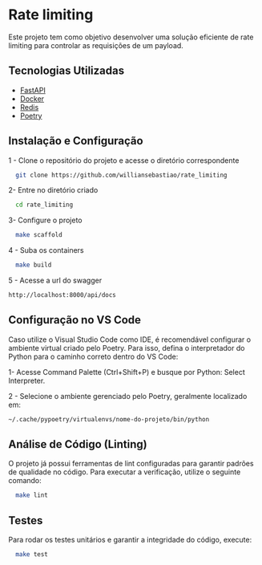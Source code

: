 
# Rate limiting

Este projeto tem como objetivo desenvolver uma solução eficiente de rate limiting para controlar as requisições de um payload.


## Tecnologias Utilizadas

- [FastAPI](https://fastapi.tiangolo.com/)
- [Docker](https://www.docker.com/)
- [Redis](https://redis.io/docs/latest/commands/)
- [Poetry](https://python-poetry.org/)
## Instalação e Configuração

1 - Clone o repositório do projeto e acesse o diretório correspondente

```bash
  git clone https://github.com/williansebastiao/rate_limiting
```

2- Entre no diretório criado

```bash
  cd rate_limiting
```

3- Configure o projeto

```bash
  make scaffold
```

4 - Suba os containers

```bash
  make build
```

5 - Acesse a url do swagger

```bash
http://localhost:8000/api/docs
```

## Configuração no VS Code

Caso utilize o Visual Studio Code como IDE, é recomendável configurar o ambiente virtual criado pelo Poetry. Para isso, defina o interpretador do Python para o caminho correto dentro do VS Code:

1- Acesse Command Palette (Ctrl+Shift+P) e busque por Python: Select Interpreter.

2 - Selecione o ambiente gerenciado pelo Poetry, geralmente localizado em:

```bash
~/.cache/pypoetry/virtualenvs/nome-do-projeto/bin/python
```

## Análise de Código (Linting)

O projeto já possui ferramentas de lint configuradas para garantir padrões de qualidade no código. Para executar a verificação, utilize o seguinte comando:

```bash
  make lint
```

## Testes

Para rodar os testes unitários e garantir a integridade do código, execute:

```bash
  make test
```

